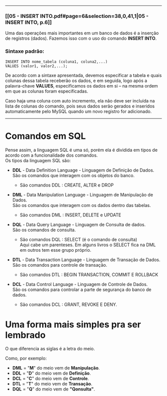 
---
### [[05 - INSERT INTO.pdf#page=6&selection=38,0,41,1|05 - INSERT INTO, p.6]]

Uma das operações mais importantes em um banco de dados é a inserção de registros (dados). Fazemos isso com o uso do comando **INSERT INTO**.

### Sintaxe padrão:

```
INSERT INTO nome_tabela (coluna1, coluna2,...)
VALUES (valor1, valor2,...);
```

De acordo com a sintaxe apresentada, devemos especificar a tabela e quais colunas dessa tabela receberão os dados, e em seguida, logo após a palavra-chave **VALUES**, especificamos os dados em si – na mesma ordem em que as colunas foram especificadas.

Caso haja uma coluna com auto incremento, ela não deve ser incluída na lista de colunas do comando, pois seus dados serão gerados e inseridos automaticamente pelo MySQL quando um novo registro for adicionado.

---
# Comandos em SQL

Pense assim, a linguagem SQL é uma só, porém ela é dividida em tipos de acordo com a funcionalidade dos comandos.  
Os tipos da linguagem SQL são:

- **DDL** - Data Definition Language - Linguagem de Definição de Dados.  
    São os comandos que interagem com os objetos do banco.
    
    - São comandos DDL : CREATE, ALTER e DROP
- **DML** - Data Manipulation Language - Linguagem de Manipulação de Dados.  
    São os comandos que interagem com os dados dentro das tabelas.
    
    - São comandos DML : INSERT, DELETE e UPDATE
- **DQL** - Data Query Language - Linguagem de Consulta de dados.  
    São os comandos de consulta.
    
    - São comandos DQL : SELECT (é o comando de consulta)  
        Aqui cabe um parenteses. Em alguns livros o SELECT fica na DML em outros tem esse grupo próprio.
- **DTL** - Data Transaction Language - Linguagem de Transação de Dados.  
    São os comandos para controle de transação.
    
    - São comandos DTL : BEGIN TRANSACTION, COMMIT E ROLLBACK
- **DCL** - Data Control Language - Linguagem de Controle de Dados.  
    São os comandos para controlar a parte de segurança do banco de dados.
    
    - São comandos DCL : GRANT, REVOKE E DENY.

# Uma forma mais simples pra ser lembrado

O que diferencia as siglas é a letra do meio.

Como, por exemplo:

- **DML** = "**M**" do meio vem de **Manipulação**.
- **DDL** = "**D**" do meio vem de **Definição**.
- **DCL** = "**C**" do meio vem de **Controle**.
- **DTL** = "**T**" do meio vem de **Transação**.
- **DQL** = "**Q**" do meio vem de **"Qonsulta"**.